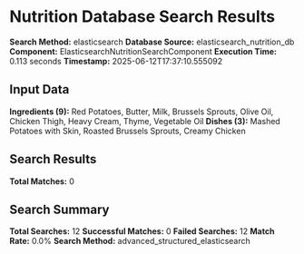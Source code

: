 # Nutrition Database Search Results

**Search Method:** elasticsearch
**Database Source:** elasticsearch_nutrition_db
**Component:** ElasticsearchNutritionSearchComponent
**Execution Time:** 0.113 seconds
**Timestamp:** 2025-06-12T17:37:10.555092

## Input Data
**Ingredients (9):** Red Potatoes, Butter, Milk, Brussels Sprouts, Olive Oil, Chicken Thigh, Heavy Cream, Thyme, Vegetable Oil
**Dishes (3):** Mashed Potatoes with Skin, Roasted Brussels Sprouts, Creamy Chicken

## Search Results
**Total Matches:** 0

## Search Summary
**Total Searches:** 12
**Successful Matches:** 0
**Failed Searches:** 12
**Match Rate:** 0.0%
**Search Method:** advanced_structured_elasticsearch
